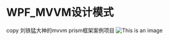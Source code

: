 # WPF_MVVM设计模式
copy 刘铁猛大神的mvvm prism框架案例项目
![This is an image]([https://myoctocat.com/assets/images/base-octocat.svg](https://github.com/mooonbird/WPF_MVVM/blob/main/crazyelephant.PNG))
